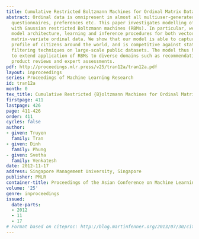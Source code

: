 ```yaml
---
title: Cumulative Restricted Boltzmann Machines for Ordinal Matrix Data Analysis
abstract: Ordinal data is omnipresent in almost all multiuser-generated feedback -
  questionnaires, preferences etc. This paper investigates modelling of ordinal data
  with Gaussian restricted Boltzmann machines (RBMs). In particular, we present the
  model architecture, learning and inference procedures for both vector-variate and
  matrix-variate ordinal data. We show that our model is able to capture latent opinion
  profile of citizens around the world, and is competitive against state-of-art collaborative
  filtering techniques on large-scale public datasets. The model thus has the potential
  to extend application of RBMs to diverse domains such as recommendation systems,
  product reviews and expert assessments.
pdf: http://proceedings.mlr.press/v25/tran12a/tran12a.pdf
layout: inproceedings
series: Proceedings of Machine Learning Research
id: tran12a
month: 0
tex_title: Cumulative Restricted {B}oltzmann Machines for Ordinal Matrix Data Analysis
firstpage: 411
lastpage: 426
page: 411-426
order: 411
cycles: false
author:
- given: Truyen
  family: Tran
- given: Dinh
  family: Phung
- given: Svetha
  family: Venkatesh
date: 2012-11-17
address: Singapore Management University, Singapore
publisher: PMLR
container-title: Proceedings of the Asian Conference on Machine Learning
volume: '25'
genre: inproceedings
issued:
  date-parts:
  - 2012
  - 11
  - 17
# Format based on citeproc: http://blog.martinfenner.org/2013/07/30/citeproc-yaml-for-bibliographies/
---
```

